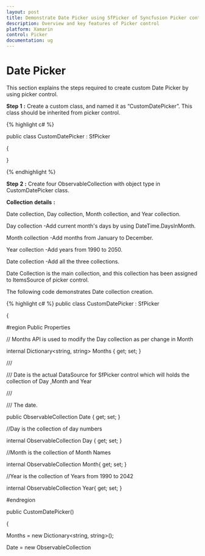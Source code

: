 ```yaml
---
layout: post
title: Demonstrate Date Picker using SfPicker of Syncfusion Picker control for Xamarin.Forms
description: Overview and key features of Picker control
platform: Xamarin
control: Picker
documentation: ug
---
```



# Date Picker

This section explains the steps required to create custom Date Picker by using picker control.

**Step** **1** **:** Create a custom class, and named it as “CustomDatePicker”. This class should be inherited from picker control.

{% highlight c# %}

public class CustomDatePicker : SfPicker

{

}

{% endhighlight %}

**Step** **2** **:** Create four ObservableCollection with object type in CustomDatePicker class. 

**Collection** **details** **:** 

Date collection, Day collection, Month collection, and Year collection.

Day collection -Add current month's days by using DateTime.DaysInMonth.

Month collection -Add months from January to December.

Year collection -Add years from  1990 to 2050.

Date collection -Add all the three collections.

Date Collection is the main collection, and this collection has been assigned to ItemsSource of picker control.

The following code demonstrates Date collection creation.

{% highlight c# %}
public class CustomDatePicker : SfPicker

{

#region Public Properties

// Months API is used to modify the Day collection as per change in Month

internal Dictionary<string, string> Months { get; set; }

/// <summary>

/// Date is the actual DataSource for SfPicker control which will holds the collection of Day ,Month and Year

/// </summary>

/// <value>The date.</value>

public ObservableCollection<object> Date { get; set; }

//Day is the collection of day numbers

internal ObservableCollection<object> Day { get; set; }

//Month is the collection of Month Names

internal ObservableCollection<object> Month{ get; set; }

//Year is the collection of Years from 1990 to 2042

internal ObservableCollection<object> Year{ get; set; }

#endregion

public CustomDatePicker()

{

Months = new Dictionary<string, string>();

Date = new ObservableCollection<object>();

Day = new ObservableCollection<object>();

Month = new ObservableCollection<object>();

Year = new ObservableCollection<object>();

PopulateDateCollection();

this.ItemsSource = Date;

}

private void PopulateDateCollection()

{

//populate months

for (int i = 1; i < 13; i++)

{

if (!Months.ContainsKey(CultureInfo.CurrentCulture.DateTimeFormat.GetMonthName(i).Substring(0, 3)))

Months.Add(CultureInfo.CurrentCulture.DateTimeFormat.GetMonthName(i).Substring(0, 3), CultureInfo.CurrentCulture.DateTimeFormat.GetMonthName(i));

Month.Add(CultureInfo.CurrentCulture.DateTimeFormat.GetMonthName(i).Substring(0, 3));

}

//populate year

for (int i = 1990; i < 2050; i++)

{

Year.Add(i.ToString());

}

//populate Days

for (int i = 1; i <= DateTime.DaysInMonth(DateTime.Now.Year, DateTime.Now.Month); i++)

{

if (i < 10)

{

Day.Add("0" + i);

}

else

Day.Add(i.ToString());

}

Date.Add(Month);

Date.Add(Day);

Date.Add(Year);

}

}

{% endhighlight %}

**Step** **3** **:** Update the day value based on month and year values by using Selection changed event of picker control. Since the days of each month differs, you should handle this collection.

{% highlight c# %}
public CustomDatePicker()

{



//hook selection changed event

this.SelectionChanged += CustomDatePicker_SelectionChanged;

}

private void CustomDatePicker_SelectionChanged(object sender, SelectionChangedEventArgs e)

{

UpdateDays(Date, e);

}

//Update days method is used to alter the Date collection as per selection change in Month column(if Feb is Selected day collection has value from 1 to 28)

public void UpdateDays(ObservableCollection<object> Date, SelectionChangedEventArgs e)
{
Device.BeginInvokeOnMainThread(() =>
{
        if (Date.Count == 3)
        {
            bool isupdate = false;
            if (e.OldValue != null && e.NewValue != null && (e.OldValue as ObservableCollection<object>).Count == (e.NewValue as ObservableCollection<object>).Count)
            {
                if (!object.Equals((e.OldValue as IList)[0], (e.NewValue as IList)[0]))
                {
                    isupdate = true;
                }
                if (!object.Equals((e.OldValue as IList)[2], (e.NewValue as IList)[2]))
                {
                    isupdate = true;
                }
            }

            if (isupdate)
            {

                ObservableCollection<object> days = new ObservableCollection<object>();
                int month = DateTime.ParseExact(Months[(e.NewValue as IList)[0].ToString()], "MMMM", CultureInfo.InvariantCulture).Month;
                int year = int.Parse((e.NewValue as IList)[2].ToString());
                for (int j = 1; j <= DateTime.DaysInMonth(year, month); j++)
                {
                    if (j < 10)
                    {
                        days.Add("0" + j);
                    }
                    else
                        days.Add(j.ToString());
                }
                ObservableCollection<object> oldvalue = new ObservableCollection<object>();

                foreach (var item in e.NewValue as IList)
                {
                    oldvalue.Add(item);
                }
                if (days.Count > 0)
                {
                    Date.RemoveAt(1);
                    Date.Insert(1, days);
                }

                if ((Date[1] as IList).Contains(oldvalue[1]))
                {
                    this.SelectedItem = oldvalue;
                }
                else
                {
                    oldvalue[1] = (Date[1] as IList)[(Date[1] as IList).Count - 1];
                    this.SelectedItem = oldvalue;
                }
            }
        }
});
}

{% endhighlight %}

**Step** **4** **:** Define each column headers “Day”, “Month”, and “Year” by using ColumnHeaderText property of picker control. The following code demonstrates how to define header for each column of picker control.

{% highlight c# %}
public class CustomDatePicker : SfPicker

{

/// <summary>

/// Headers API is holds the column name for every column in date picker

/// </summary>

/// <value>The Headers.</value>

public ObservableCollection<string> Headers { get; set; }

public CustomDatePicker()

{

Headers = new ObservableCollection<string>();

Headers.Add("Month");

Headers.Add("Day");

Headers.Add("Year");

//SfPicker header text

HeaderText = "Date Picker";



// Column header text collection

this.ColumnHeaderText = Headers;

}

}

{% endhighlight %}

**Step** **5** **:** Finally, enable the picker header, Column header, and footer by using ShowHeader,ShowFooter and ShowColumnHeader properties.

{% highlight c# %}
public CustomDatePicker()

{



//Enable Footer

ShowFooter = true;

//Enable SfPicker Header

ShowHeader = true;

//Enable Column Header of SfPicker

ShowColumnHeader = true;

}

{% endhighlight %}

**Step** **6** **:** Add the CustomDatePicker control in main XAML page. Please refer the following code snippets.

{% tabs %}
{% highlight xaml %}
<ContentPage

x:Class="DatePicker.DatePickerPage"

xmlns="http://xamarin.com/schemas/2014/forms"

xmlns:x="http://schemas.microsoft.com/winfx/2009/xaml"

xmlns:local="clr-namespace:DatePicker"

xmlns:picker="clr-namespace:Syncfusion.SfPicker.XForms;assembly=Syncfusion.SfPicker.XForms">

<ContentPage.BindingContext>

<local:DatePickerViewModel />

</ContentPage.BindingContext>

<Grid>

<Button

Clicked="Button_Clicked"

HeightRequest="30"

HorizontalOptions="Center"

Text="Show Picker"

VerticalOptions="Center"

WidthRequest="200" />

<local:CustomDatePicker

x:Name="date"

ColumnHeaderHeight="40"

HorizontalOptions="Center"

PickerHeight="400"

PickerMode="Dialog"

PickerWidth="300"

SelectedItem="{Binding StartDate}"

VerticalOptions="Center" />

</Grid>

</ContentPage>

{% endhighlight %}


{% highlight c# %}
public partial class DatePickerPage : ContentPage

{

public DatePickerPage()

{

InitializeComponent();

}

private void Button_Clicked(object sender, EventArgs e)

{

date.IsOpen = !date.IsOpen;

}

}

{% endhighlight %}
{% endtabs %}

The following screenshot illustrates the output of above code snippets.

![](images/datepicker_img1.jpeg)


You can download the DatePicker sample for reference from the following link.

Sample link: [DatePicker](http://www.syncfusion.com/downloads/support/directtrac/general/ze/DatePicker2089903258.zip)

